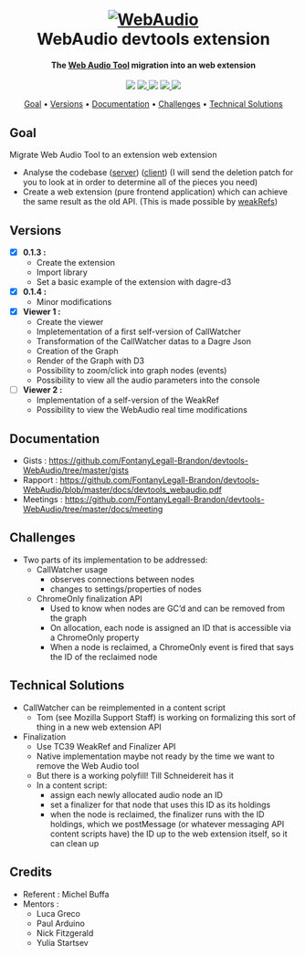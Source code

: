<h1 align="center">
  <br>
  <a href="https://github.com/FontanyLegall-Brandon/devtools-WebAudio"><img src="http://projects.fontany-legall.xyz/devtools-WebAudio/assets/icon96.png" alt="WebAudio"></a>
  <br>
WebAudio devtools extension
  <br>
</h1>

<h4 align="center">The  <a href="https://developer.mozilla.org/fr/docs/Web/API/Web_Audio_API" target="_blank">Web Audio Tool</a> migration  into an web extension</h4>

<p align="center">
<img src="https://travis-ci.com/FontanyLegall-Brandon/devtools-WebAudio.svg?token=ddDp96SuTBDWqbwuapYh&branch=master">
 <a href="">
    <img src="https://img.shields.io/amo/v/incomming.svg">
  </a>
 <img src="https://img.shields.io/github/tag/FontanyLegall-Brandon/devtools-WebAudio.svg">
  <a href="https://github.com/FontanyLegall-Brandon/devtools-WebAudio/issues">
    <img src="https://img.shields.io/github/issues/FontanyLegall-Brandon/devtools-WebAudio.svg">
  </a>
  <a href="https://github.com/FontanyLegall-Brandon/devtools-WebAudio/blob/master/LICENSE">
    <img src="https://img.shields.io/github/license/FontanyLegall-Brandon/devtools-WebAudio.svg">
  </a>
  
</p>

<p align="center">
  <a href="#goal">Goal</a> •
  <a href="#versions">Versions</a> •
  <a href="#documentation">Documentation</a> •
  <a href="#challenges">Challenges</a> •
  <a href="#technical-solutions">Technical Solutions</a> 
</p>


## Goal
Migrate Web Audio Tool to an extension web extension

- Analyse the codebase ([server](https://searchfox.org/mozilla-central/source/devtools/server/actors/webaudio.js)) ([client](https://searchfox.org/mozilla-central/source/devtools/client/webaudioeditor)) (I will send the deletion patch for you to look at in order to determine all of the pieces you need)
- Create a web extension (pure frontend application) which can achieve the same result as the old API. (This is made possible by [weakRefs](https://github.com/tc39/proposal-weakrefs))

## Versions

 - [x] **0.1.3 :**
	 - Create the extension
	 - Import library
	 - Set a basic example of the extension with dagre-d3
- [x] **0.1.4 :**
	 - Minor modifications
- [x] **Viewer 1 :**
	 - Create the viewer
	 - Impletementation of a first self-version of CallWatcher
	 - Transformation of the CallWatcher datas to a Dagre Json
	 - Creation of the Graph
	 - Render of the Graph with D3
	 - Possibility to zoom/click into graph nodes (events)
	 - Possibility to view all the audio parameters into the console
- [ ] **Viewer 2 :**
     - Implementation of a self-version of the WeakRef
	 - Possibility to view the WebAudio real time modifications

## Documentation
- Gists : https://github.com/FontanyLegall-Brandon/devtools-WebAudio/tree/master/gists
- Rapport : https://github.com/FontanyLegall-Brandon/devtools-WebAudio/blob/master/docs/devtools_webaudio.pdf
- Meetings : https://github.com/FontanyLegall-Brandon/devtools-WebAudio/tree/master/docs/meeting

## Challenges
- Two parts of its implementation to be addressed:
	- CallWatcher usage
		- observes connections between nodes
		- changes to settings/properties of nodes
	- ChromeOnly finalization API
		- Used to know when nodes are GC’d and can be removed from the graph
		- On allocation, each node is assigned an ID that is accessible via a ChromeOnly property
		- When a node is reclaimed, a ChromeOnly event is fired that says the ID of the reclaimed node

## Technical Solutions
- CallWatcher can be reimplemented in a content script
	- Tom (see Mozilla Support Staff) is working on formalizing this sort of thing in a new web extension API
- Finalization
	- Use TC39 WeakRef and Finalizer API
	- Native implementation maybe not ready by the time we want to remove the Web Audio tool
	- But there is a working polyfill! Till Schneidereit has it
	- In a content script:
		- assign each newly allocated audio node an ID
		- set a finalizer for that node that uses this ID as its holdings
		- when the node is reclaimed, the finalizer runs with the ID holdings, which we postMessage (or whatever messaging API content scripts have) the ID up to the web extension itself, so it can clean up

## Credits
- Referent : Michel Buffa
- Mentors :
    - Luca Greco
    - Paul Arduino
    - Nick Fitzgerald
    - Yulia Startsev

